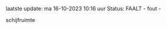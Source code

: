 laatste update: 
ma 16-10-2023 10:16   uur 
Status: FAALT - fout - 
<div class="service R">schijfruimte</div>